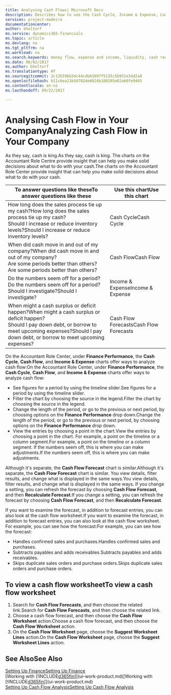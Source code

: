 ```yaml
---
title: Analysing Cash Flows| Microsoft Docs
description: Describes how to use the Cash Cycle, Income & Expense, Cash Flow, and Cash Flow Forecast charts to analyze the past and future flow of money in and out of your company.
services: project-madeira
documentationcenter: 
author: bholtorf
ms.service: dynamics365-financials
ms.topic: article
ms.devlang: na
ms.tgt_pltfrm: na
ms.workload: na
ms.search.keywords: money flow, expense and income, liquidity, cash receipts minus cash payments, Cartera
ms.date: 06/02/2017
ms.author: bholtorf
ms.translationtype: HT
ms.sourcegitcommit: 2c13559bb3dc44cdb61697f5135c5b931e34d2a8
ms.openlocfilehash: b11c6ea21b507024e6024b180205e02a60fe9465
ms.contentlocale: en-nz
ms.lasthandoff: 09/22/2017

---
```

# <a name="analyzing-cash-flow-in-your-company"></a><span data-ttu-id="fc1d5-103">Analysing Cash Flow in Your Company</span><span class="sxs-lookup"><span data-stu-id="fc1d5-103">Analyzing Cash Flow in Your Company</span></span>
<span data-ttu-id="fc1d5-104">As they say, cash is king.</span><span class="sxs-lookup"><span data-stu-id="fc1d5-104">As they say, cash is king.</span></span> <span data-ttu-id="fc1d5-105">The charts on the Accountant Role Centre provide insight that can help you make solid decisions about what to do with your cash.</span><span class="sxs-lookup"><span data-stu-id="fc1d5-105">The charts on the Accountant Role Center provide insight that can help you make solid decisions about what to do with your cash.</span></span>  

| <span data-ttu-id="fc1d5-106">To answer questions like these</span><span class="sxs-lookup"><span data-stu-id="fc1d5-106">To answer questions like these</span></span> | <span data-ttu-id="fc1d5-107">Use this chart</span><span class="sxs-lookup"><span data-stu-id="fc1d5-107">Use this chart</span></span> |
| --- | --- |
| <span data-ttu-id="fc1d5-108">How long does the sales process tie up my cash?</span><span class="sxs-lookup"><span data-stu-id="fc1d5-108">How long does the sales process tie up my cash?</span></span></br> <span data-ttu-id="fc1d5-109">Should I increase or reduce inventory levels?</span><span class="sxs-lookup"><span data-stu-id="fc1d5-109">Should I increase or reduce inventory levels?</span></span> |<span data-ttu-id="fc1d5-110">Cash Cycle</span><span class="sxs-lookup"><span data-stu-id="fc1d5-110">Cash Cycle</span></span> |
| <span data-ttu-id="fc1d5-111">When did cash move in and out of my company?</span><span class="sxs-lookup"><span data-stu-id="fc1d5-111">When did cash move in and out of my company?</span></span></br> <span data-ttu-id="fc1d5-112">Are some periods better than others?</span><span class="sxs-lookup"><span data-stu-id="fc1d5-112">Are some periods better than others?</span></span> |<span data-ttu-id="fc1d5-113">Cash Flow</span><span class="sxs-lookup"><span data-stu-id="fc1d5-113">Cash Flow</span></span> |
| <span data-ttu-id="fc1d5-114">Do the numbers seem off for a period?</span><span class="sxs-lookup"><span data-stu-id="fc1d5-114">Do the numbers seem off for a period?</span></span></br> <span data-ttu-id="fc1d5-115">Should I investigate?</span><span class="sxs-lookup"><span data-stu-id="fc1d5-115">Should I investigate?</span></span> |<span data-ttu-id="fc1d5-116">Income & Expense</span><span class="sxs-lookup"><span data-stu-id="fc1d5-116">Income & Expense</span></span> |
| <span data-ttu-id="fc1d5-117">When might a cash surplus or deficit happen?</span><span class="sxs-lookup"><span data-stu-id="fc1d5-117">When might a cash surplus or deficit happen?</span></span></br> <span data-ttu-id="fc1d5-118">Should I pay down debt, or borrow to meet upcoming expenses?</span><span class="sxs-lookup"><span data-stu-id="fc1d5-118">Should I pay down debt, or borrow to meet upcoming expenses?</span></span> |<span data-ttu-id="fc1d5-119">Cash Flow Forecasts</span><span class="sxs-lookup"><span data-stu-id="fc1d5-119">Cash Flow Forecasts</span></span> |

<span data-ttu-id="fc1d5-120">On the Accountant Role Center, under **Finance Performance**, the **Cash Cycle**, **Cash Flow**, and **Income & Expense** charts offer ways to analyze cash flow:</span><span class="sxs-lookup"><span data-stu-id="fc1d5-120">On the Accountant Role Center, under **Finance Performance**, the **Cash Cycle**, **Cash Flow**, and **Income & Expense** charts offer ways to analyze cash flow:</span></span>  

* <span data-ttu-id="fc1d5-121">See figures for a period by using the timeline slider.</span><span class="sxs-lookup"><span data-stu-id="fc1d5-121">See figures for a period by using the timeline slider.</span></span>  
* <span data-ttu-id="fc1d5-122">Filter the chart by choosing the source in the legend.</span><span class="sxs-lookup"><span data-stu-id="fc1d5-122">Filter the chart by choosing the source in the legend.</span></span>  
* <span data-ttu-id="fc1d5-123">Change the length of the period, or go to the previous or next period, by choosing options on the **Finance Performance** drop down.</span><span class="sxs-lookup"><span data-stu-id="fc1d5-123">Change the length of the period, or go to the previous or next period, by choosing options on the **Finance Performance** drop down.</span></span>  
* <span data-ttu-id="fc1d5-124">View the entries by choosing a point in the chart.</span><span class="sxs-lookup"><span data-stu-id="fc1d5-124">View the entries by choosing a point in the chart.</span></span> <span data-ttu-id="fc1d5-125">For example, a point on the timeline or a column segment.</span><span class="sxs-lookup"><span data-stu-id="fc1d5-125">For example, a point on the timeline or a column segment.</span></span> <span data-ttu-id="fc1d5-126">If the numbers seem off, this is where you can make adjustments.</span><span class="sxs-lookup"><span data-stu-id="fc1d5-126">If the numbers seem off, this is where you can make adjustments.</span></span>  

<span data-ttu-id="fc1d5-127">Although it's separate, the **Cash Flow Forecast** chart is similar.</span><span class="sxs-lookup"><span data-stu-id="fc1d5-127">Although it's separate, the **Cash Flow Forecast** chart is similar.</span></span> <span data-ttu-id="fc1d5-128">You view details, filter results, and change what is displayed in the same ways.</span><span class="sxs-lookup"><span data-stu-id="fc1d5-128">You view details, filter results, and change what is displayed in the same ways.</span></span> <span data-ttu-id="fc1d5-129">If you change a setting, you can refresh the forecast by choosing **Cash Flow Forecast**, and then **Recalculate Forecast**.</span><span class="sxs-lookup"><span data-stu-id="fc1d5-129">If you change a setting, you can refresh the forecast by choosing **Cash Flow Forecast**, and then **Recalculate Forecast**.</span></span>

<span data-ttu-id="fc1d5-130">If you want to examine the forecast, in addition to forecast entries, you can also look at the cash flow worksheet.</span><span class="sxs-lookup"><span data-stu-id="fc1d5-130">If you want to examine the forecast, in addition to forecast entries, you can also look at the cash flow worksheet.</span></span> <span data-ttu-id="fc1d5-131">For example, you can see how the forecast:</span><span class="sxs-lookup"><span data-stu-id="fc1d5-131">For example, you can see how the forecast:</span></span>

* <span data-ttu-id="fc1d5-132">Handles confirmed sales and purchases.</span><span class="sxs-lookup"><span data-stu-id="fc1d5-132">Handles confirmed sales and purchases.</span></span>  
* <span data-ttu-id="fc1d5-133">Subtracts payables and adds receivables.</span><span class="sxs-lookup"><span data-stu-id="fc1d5-133">Subtracts payables and adds receivables.</span></span>  
* <span data-ttu-id="fc1d5-134">Skips duplicate sales orders and purchase orders.</span><span class="sxs-lookup"><span data-stu-id="fc1d5-134">Skips duplicate sales orders and purchase orders.</span></span>  

## <a name="to-view-a-cash-flow-worksheet"></a><span data-ttu-id="fc1d5-135">To view a cash flow worksheet</span><span class="sxs-lookup"><span data-stu-id="fc1d5-135">To view a cash flow worksheet</span></span>
1. <span data-ttu-id="fc1d5-136">Search for **Cash Flow Forecasts**, and then choose the related link.</span><span class="sxs-lookup"><span data-stu-id="fc1d5-136">Search for **Cash Flow Forecasts**, and then choose the related link.</span></span>  
2. <span data-ttu-id="fc1d5-137">Choose a cash flow forecast, and then choose the **Cash Flow Worksheet** action.</span><span class="sxs-lookup"><span data-stu-id="fc1d5-137">Choose a cash flow forecast, and then choose the **Cash Flow Worksheet** action.</span></span>  
3. <span data-ttu-id="fc1d5-138">On the **Cash Flow Worksheet** page, choose the **Suggest Worksheet Lines** action.</span><span class="sxs-lookup"><span data-stu-id="fc1d5-138">On the **Cash Flow Worksheet** page, choose the **Suggest Worksheet Lines** action.</span></span>  

## <a name="see-also"></a><span data-ttu-id="fc1d5-139">See Also</span><span class="sxs-lookup"><span data-stu-id="fc1d5-139">See Also</span></span>
[<span data-ttu-id="fc1d5-140">Setting Up Finance</span><span class="sxs-lookup"><span data-stu-id="fc1d5-140">Setting Up Finance</span></span>](finance-setup-finance.md)  
<span data-ttu-id="fc1d5-141">[Working with [!INCLUDE[d365fin](includes/d365fin_md.md)]](ui-work-product.md)</span><span class="sxs-lookup"><span data-stu-id="fc1d5-141">[Working with [!INCLUDE[d365fin](includes/d365fin_md.md)]](ui-work-product.md)</span></span>  
[<span data-ttu-id="fc1d5-142">Setting Up Cash Flow Analysis</span><span class="sxs-lookup"><span data-stu-id="fc1d5-142">Setting Up Cash Flow Analysis</span></span>](finance-setup-cash-flow-analyses.md)  

